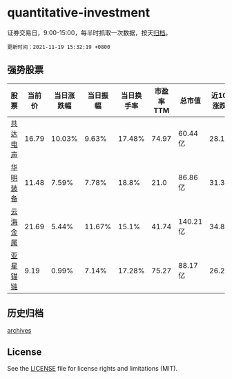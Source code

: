 # quantitative-investment

证券交易日，9:00-15:00，每半时抓取一次数据，按天[归档](archives)。

`更新时间：2021-11-19 15:32:19 +0800`

## 强势股票

|股票|当前价|当日涨跌幅|当日振幅|当日换手率|市盈率TTM|总市值|近10日涨跌幅|
|----|----|----|----|----|----|----|----|
|[共达电声](https://xueqiu.com/S/SZ002655)|16.79|10.03%|9.63%|17.48%|74.97|60.44亿|28.17%|
|[华明装备](https://xueqiu.com/S/SZ002270)|11.48|7.59%|7.78%|18.8%|21.0|86.86亿|31.35%|
|[云海金属](https://xueqiu.com/S/SZ002182)|21.69|5.44%|11.67%|15.1%|41.74|140.21亿|34.8%|
|[亚星锚链](https://xueqiu.com/S/SH601890)|9.19|0.99%|7.14%|17.28%|75.27|88.17亿|26.24%|

## 历史归档

[archives](archives)

## License

See the [LICENSE](LICENSE) file for license rights and limitations (MIT).